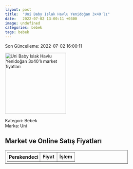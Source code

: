 ```yaml
---
layout: post
title:  "Uni Baby Islak Havlu Yenidoğan 3x40'lı"
date:   2022-07-02 13:00:11 +0300
image: undefined
categories: bebek
tags: bebek
---
```


Son Güncelleme: 2022-07-02 16:00:11

<img src="undefined" width="200" alt="Uni Baby Islak Havlu Yenidoğan 3x40'lı market fiyatları" />

Kategori: Bebek
<br />
Marka: Uni

<h2>Market ve Online Satış Fiyatları</h2>

<table border="1" style="padding: 5px;width:80%;">
  <tr>
    <td style="padding: 5px;"><strong>Perakendeci</strong></td>
    <td><strong>Fiyat</strong></td>
    <td><strong>İşlem</strong></td>
  </tr>
  
</table>
